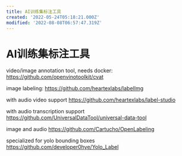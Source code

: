 ```yaml
---
title: AI训练集标注工具
created: '2022-05-24T05:18:21.000Z'
modified: '2022-08-08T06:57:47.319Z'
---
```


# AI训练集标注工具

video/image annotation tool, needs docker:
https://github.com/openvinotoolkit/cvat

image labeling:
https://github.com/heartexlabs/labelImg

with audio video support
https://github.com/heartexlabs/label-studio

with audio transcription support
https://github.com/UniversalDataTool/universal-data-tool

image and audio
https://github.com/Cartucho/OpenLabeling

specialized for yolo bounding boxes
https://github.com/developer0hye/Yolo_Label
